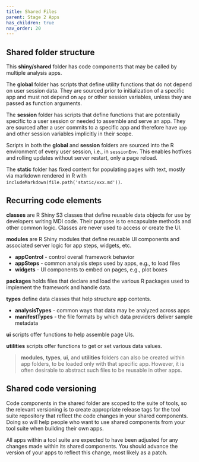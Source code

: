 ```yaml
---
title: Shared Files
parent: Stage 2 Apps
has_children: true
nav_order: 20
---
```


## Shared folder structure

This **shiny/shared** folder has code components that may be 
called by multiple analysis apps.

The **global** folder has scripts that define utility functions
that do not depend on user session data.
They are sourced prior to initialization of a specific
app and must not depend on <code>app</code> or other session 
variables, unless they are passed as function arguments.

The **session** folder has scripts that define functions that are
potentially specific to a user session or needed to assemble and serve 
an app. They are sourced after a user commits to a specific app and 
therefore have <code>app</code> and other session variables 
implicitly in their scope. 

Scripts in both the **global** and **session** folders are sourced 
into the R environment of every user session, i.e.,
in <code>sessionEnv</code>. This enables hotfixes and rolling updates
without server restart, only a page reload.

The **static** folder has fixed content for populating 
pages with text, mostly via markdown rendered in R with
<code>includeMarkdown(file.path('static/xxx.md'))</code>.

## Recurring code elements

**classes** are R Shiny S3 classes that define reusable data objects
for use by developers writing MDI code. Their purpose
is to encapsulate methods and other common logic. Classes are
never used to access or create the UI.

**modules** are R Shiny modules that define reusable UI components
and associated server logic for app steps, widgets, etc.

- **appControl** - control overall framework behavior
- **appSteps** - common analysis steps used by apps, e.g., to load files
- **widgets** - UI components to embed on pages, e.g., plot boxes

**packages** holds files that declare and load the various R packages
used to implement the framework and handle data.

**types** define data classes that help structure app contents.

- **analysisTypes** - common ways that data may be analyzed across apps
- **manifestTypes** - the file formats by which data providers deliver sample metadata  

**ui** scripts offer functions to help assemble page UIs. 

**utilities** scripts offer functions to get or set various data values.

>**modules**, **types**, **ui**, and **utilities** folders can also
be created within app folders, to be loaded only with that specific 
app. However, it is often desirable to abstract such files to be reusable 
in other apps.

## Shared code versioning

Code components in the shared folder are scoped to the
suite of tools, so the relevant versioning is to create appropriate release 
tags for the tool suite repository that reflect the code changes 
in your shared components. Doing so will help people who want to use 
shared components from your tool suite when building their own apps.

All apps within a tool suite are expected to have been adjusted for 
any changes made within its shared components. You should advance
the version of your apps to reflect this change, most likely as a patch.
